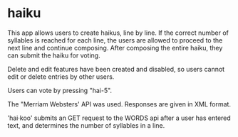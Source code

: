 # haiku

This app allows users to create haikus, line by line. If the correct number of syllables is reached for each line, the users are allowed to proceed to the next line and continue composing. After composing the entire haiku, they can submit the haiku for voting.

Delete and edit features have been created and disabled, so users cannot edit or delete entries by other users.

Users can vote by pressing "hai-5".

The "Merriam Websters' API was used. Responses are given in XML format.

'hai·koo' submits an GET request to the WORDS api after a user has entered text, and determines the number of syllables in a line. 
